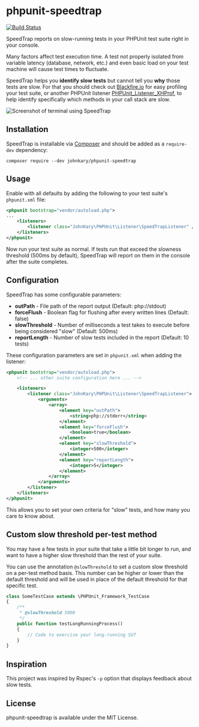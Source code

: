 # phpunit-speedtrap

[![Build Status](https://travis-ci.org/johnkary/phpunit-speedtrap.svg?branch=master)](https://travis-ci.org/johnkary/phpunit-speedtrap)

SpeedTrap reports on slow-running tests in your PHPUnit test suite right in your console.

Many factors affect test execution time. A test not properly isolated from variable latency (database, network, etc.) and even basic load on your test machine will cause test times to fluctuate.

SpeedTrap helps you **identify slow tests** but cannot tell you **why** those tests are slow. For that you should check out [Blackfire.io](https://blackfire.io) for easy profiling your test suite, or another PHPUnit listener [PHPUnit\_Listener\_XHProf](https://github.com/sebastianbergmann/phpunit-testlistener-xhprof), to help identify specifically which methods in your call stack are slow.

![Screenshot of terminal using SpeedTrap](http://i.imgur.com/Zr34giR.png)

## Installation

SpeedTrap is installable via [Composer](http://getcomposer.org) and should be added as a `require-dev` dependency:

    composer require --dev johnkary/phpunit-speedtrap


## Usage

Enable with all defaults by adding the following to your test suite's `phpunit.xml` file:

```xml
<phpunit bootstrap="vendor/autoload.php">
...
    <listeners>
        <listener class="JohnKary\PHPUnit\Listener\SpeedTrapListener" />
    </listeners>
</phpunit>
```

Now run your test suite as normal. If tests run that exceed the slowness threshold (500ms by default), SpeedTrap will report on them in the console after the suite completes.

## Configuration

SpeedTrap has some configurable parameters:

* **outPath** - File path of the report output (Default: php://stdout)
* **forceFlush** - Boolean flag for flushing after every written lines (Default: false)
* **slowThreshold** - Number of milliseconds a test takes to execute before being considered "slow" (Default: 500ms)
* **reportLength** - Number of slow tests included in the report (Default: 10 tests)

These configuration parameters are set in `phpunit.xml` when adding the listener:

```xml
<phpunit bootstrap="vendor/autoload.php">
    <!-- ... other suite configuration here ... -->

    <listeners>
        <listener class="JohnKary\PHPUnit\Listener\SpeedTrapListener">
            <arguments>
                <array>
                    <element key="outPath">
                        <string>php://stderr</string>
                    </element>
                    <element key="forceFlush">
                        <boolean>true</boolean>
                    </element>
                    <element key="slowThreshold">
                        <integer>500</integer>
                    </element>
                    <element key="reportLength">
                        <integer>5</integer>
                    </element>
                </array>
            </arguments>
        </listener>
    </listeners>
</phpunit>
```

This allows you to set your own criteria for "slow" tests, and how many you care to know about.

## Custom slow threshold per-test method

You may have a few tests in your suite that take a little bit longer to run, and want to have a higher slow threshold than the rest of your suite.

You can use the annotation `@slowThreshold` to set a custom slow threshold on a per-test method basis. This number can be higher or lower than the default threshold and will be used in place of the default threshold for that specific test.

```php
class SomeTestCase extends \PHPUnit_Framework_TestCase
{
    /**
     * @slowThreshold 5000
     */
    public function testLongRunningProcess()
    {
        // Code to exercise your long-running SUT
    }
}
```

## Inspiration

This project was inspired by Rspec's `-p` option that displays feedback about slow tests.

## License

phpunit-speedtrap is available under the MIT License.
